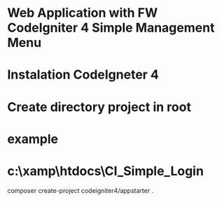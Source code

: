 # Web Application with FW CodeIgniter 4 Simple Management Menu

# Instalation CodeIgneter 4

# Create directory project in root

# example

# c:\xamp\htdocs\CI_Simple_Login

composer create-project codeigniter4/appstarter .
